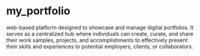 # my_portfolio
web-based platform designed to showcase and manage digital portfolios. It serves as a centralized hub where individuals can create, curate, and share their work samples, projects, and accomplishments to effectively present their skills and experiences to potential employers, clients, or collaborators.

